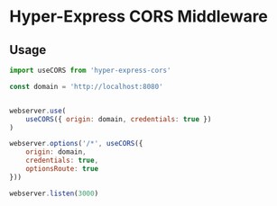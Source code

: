 # Hyper-Express CORS Middleware

## Usage
```javascript
import useCORS from 'hyper-express-cors'

const domain = 'http://localhost:8080'


webserver.use(
	useCORS({ origin: domain, credentials: true })
)

webserver.options('/*', useCORS({
	origin: domain,
	credentials: true,
	optionsRoute: true
}))

webserver.listen(3000)
```